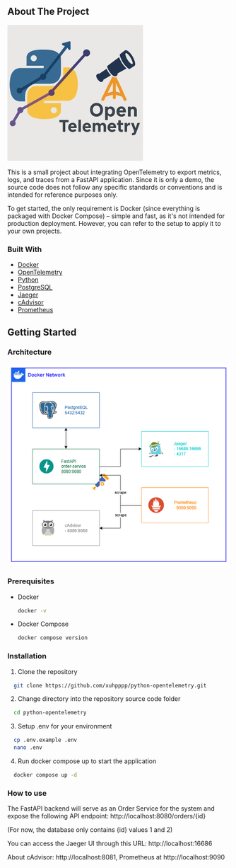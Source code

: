 ## About The Project

![<img width="300"/></code>](./docs/imgs/Cover.jpg)

This is a small project about integrating OpenTelemetry to export metrics, logs, and traces from a FastAPI application. Since it is only a demo, the source code does not follow any specific standards or conventions and is intended for reference purposes only.

To get started, the only requirement is Docker (since everything is packaged with Docker Compose) – simple and fast, as it's not intended for production deployment. However, you can refer to the setup to apply it to your own projects.

### Built With

* [Docker][Docker-url]
* [OpenTelemetry][OpenTelemetry-url]
* [Python][Python-url]
* [PostgreSQL][PostgreSQL-url]
* [Jaeger][Jaeger-url]
* [cAdvisor][cAdvisor-url]
* [Prometheus][Prometheus-url]

## Getting Started

### Architecture

![<img width="250"/></code>](./docs/imgs/architecture.png)

### Prerequisites

* Docker

  ```sh
  docker -v
  ```
* Docker Compose

  ```sh
  docker compose version
  ```

### Installation

1. Clone the repository

```sh
  git clone https://github.com/xuhpppp/python-opentelemetry.git
```

2. Change directory into the repository source code folder

```sh
  cd python-opentelemetry
```

3. Setup .env for your environment

```sh
  cp .env.example .env
  nano .env
```

4. Run docker compose up to start the application

```sh
  docker compose up -d
```

### How to use

The FastAPI backend will serve as an Order Service for the system and expose the following API endpoint:
http://localhost:8080/orders/{id}

(For now, the database only contains {id} values 1 and 2)

You can access the Jaeger UI through this URL: http://localhost:16686

About cAdvisor: http://localhost:8081, Prometheus at http://localhost:9090

<!-- MARKDOWN LINKS & IMAGES -->

[Docker]: https://img.shields.io/badge/Docker-2496ED?style=for-the-badge&logo=docker&logoColor=ffffff
[Docker-url]: https://www.docker.com/
[Python]: https://img.shields.io/badge/Python-3776AB?style=for-the-badge&logo=python&logoColor=ffffff
[Python-url]: https://www.python.org/
[OpenTelemetry]: https://img.shields.io/badge/OpenTelemetry-000000?style=for-the-badge&logo=opentelemetry&logoColor=ffffff
[OpenTelemetry-url]: https://opentelemetry.io/
[PostgreSQL]: https://img.shields.io/badge/PostgreSQL-4169E1?style=for-the-badge&logo=postgresql&logoColor=ffffff
[PostgreSQL-url]: https://www.postgresql.org/
[Jaeger]: https://img.shields.io/badge/Jaeger-66CFE3?style=for-the-badge&logo=jaeger&logoColor=ffffff
[Jaeger-url]: https://www.jaegertracing.io/
[cAdvisor]: https://img.shields.io/badge/google-4285F4?style=for-the-badge&logo=google&logoColor=ffffff
[cAdvisor-url]: https://github.com/google/cadvisor
[Prometheus]: https://img.shields.io/badge/prometheus-E6522C?style=for-the-badge&logo=prometheus&logoColor=ffffff
[Prometheus-url]: https://prometheus.io/